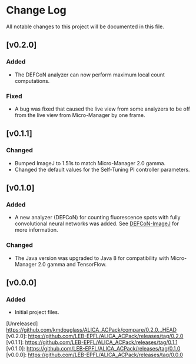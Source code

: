 # Change Log
All notable changes to this project will be documented in this file.

## [v0.2.0]
### Added
- The DEFCoN analyzer can now perform maximum local count
  computations.

### Fixed
- A bug was fixed that caused the live view from some analyzers to be
  off from the live view from Micro-Manager by one frame.

## [v0.1.1]
### Changed
- Bumped ImageJ to 1.51s to match Micro-Manager 2.0 gamma.
- Changed the default values for the Self-Tuning PI controller
  parameters.

## [v0.1.0]
### Added
- A new analyzer (DEFCoN) for counting fluorescence spots with fully
  convolutional neural networks was added. See
  [DEFCoN-ImageJ](https://github.com/LEB-EPFL/DEFCoN-ImageJ) for more
  information.
  
### Changed
- The Java version was upgraded to Java 8 for compatibility with
  Micro-Manager 2.0 gamma and TensorFlow.

## [v0.0.0]

### Added
- Initial project files.

[Unreleased] https://github.com/kmdouglass/ALICA_ACPack/compare/0.2.0...HEAD
[v0.2.0]: https://github.com/LEB-EPFL/ALICA_ACPack/releases/tag/0.2.0
[v0.1.1]: https://github.com/LEB-EPFL/ALICA_ACPack/releases/tag/0.1.1
[v0.1.0]: https://github.com/LEB-EPFL/ALICA_ACPack/releases/tag/0.1.0
[v0.0.0]: https://github.com/LEB-EPFL/ALICA_ACPack/releases/tag/0.0.0
